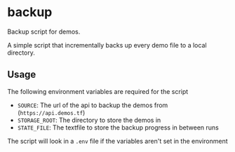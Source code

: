 # backup

Backup script for demos.

A simple script that incrementally backs up every demo file to a local directory.

## Usage

The following environment variables are required for the script
 
 - `SOURCE`: The url of the api to backup the demos from (`https://api.demos.tf`)
 - `STORAGE_ROOT`: The directory to store the demos in
 - `STATE_FILE`: The textfile to store the backup progress in between runs
 
The script will look in a `.env` file if the variables aren't set in the environment
